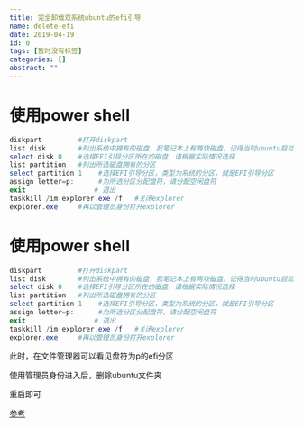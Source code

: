 ```yaml
---
title: 完全卸载双系统ubuntu的efi引导
name: delete-efi
date: 2019-04-19
id: 0
tags: [暂时没有标签]
categories: []
abstract: ""
---
```



# 使用power shell

```powershell
diskpart         #打开diskpart
list disk        #列出系统中拥有的磁盘，我笔记本上有两块磁盘，记得当时ubuntu启动项文件安装到了SSD所在的磁盘0中
select disk 0    #选择EFI引导分区所在的磁盘，请根据实际情况选择
list partition   #列出所选磁盘拥有的分区
select partition 1    #选择EFI引导分区，类型为系统的分区，就是EFI引导分区
assign letter=p:      #为所选分区分配盘符，请分配空闲盘符
exit                 # 退出
taskkill /im explorer.exe /f   #关闭explorer
explorer.exe     #再以管理员身份打开explorer
```



<!--more-->


# 使用power shell

```powershell
diskpart         #打开diskpart
list disk        #列出系统中拥有的磁盘，我笔记本上有两块磁盘，记得当时ubuntu启动项文件安装到了SSD所在的磁盘0中
select disk 0    #选择EFI引导分区所在的磁盘，请根据实际情况选择
list partition   #列出所选磁盘拥有的分区
select partition 1    #选择EFI引导分区，类型为系统的分区，就是EFI引导分区
assign letter=p:      #为所选分区分配盘符，请分配空闲盘符
exit                 # 退出
taskkill /im explorer.exe /f   #关闭explorer
explorer.exe     #再以管理员身份打开explorer
```


<!--more-->
此时，在文件管理器可以看见盘符为p的efi分区

使用管理员身份进入后，删除ubuntu文件夹

重启即可

[参考](https://www.jianshu.com/p/893c31c4fb19)

